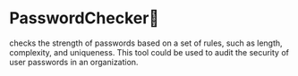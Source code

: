 # PasswordChecker🔑
 checks the strength of passwords based on a set of rules, such as length, complexity, and uniqueness. This tool could be used to audit the security of user passwords in an organization.
